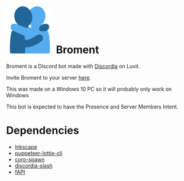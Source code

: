 # <img src="https://raw.githubusercontent.com/CoolingTool/Broment/main/misc/broment.png" width="128"> Broment

Broment is a Discord bot made with [Discordia](https://github.com/SinisterRectus/Discordia/) on Luvit.

Invite Broment to your server [here](https://discord.com/api/oauth2/authorize?client_id=745478766775762955&permissions=2147483639&scope=applications.commands%20bot).

This was made on a Windows 10 PC so it will probably only work on Windows

This bot is expected to have the Presence and Server Members Intent.

# Dependencies

- [Inkscape](https://inkscape.org/)
- [puppeteer-lottie-cli](https://github.com/transitive-bullshit/puppeteer-lottie-cli)
- [coro-spawn](https://luvit.io/lit.html#coro-spawn)
- [discordia-slash](https://github.com/GitSparTV/discordia-slash)
- [fAPI](https://fapi.dreadful.tech/)
